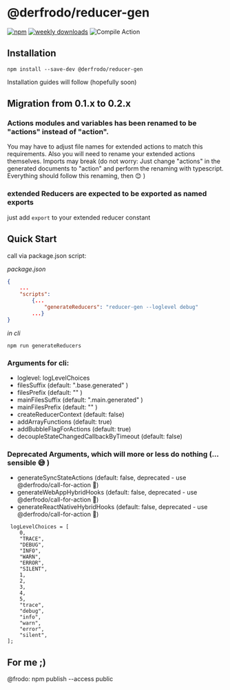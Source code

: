 # @derfrodo/reducer-gen

[![npm](https://img.shields.io/npm/v/@derfrodo/reducer-gen)](https://www.npmjs.com/package/@derfrodo/reducer-gen) 
[![weekly downloads](https://img.shields.io/npm/dw/@derfrodo/reducer-gen)](https://www.npmjs.com/package/@derfrodo/reducer-gen)
![Compile Action](https://github.com/derfrodo/reducer-gen/workflows/Node.js%20CI%20Lets%20try%20an%20action/badge.svg)

## Installation
```
npm install --save-dev @derfrodo/reducer-gen
```

Installation guides will follow (hopefully soon)

## Migration from 0.1.x to 0.2.x

### Actions modules and variables has been renamed to be "actions" instead of "action". 
You may have to adjust file names for extended actions to match this requirements. Also you will need to rename your extended actions themselves.
Imports may break (do not worry: Just change "actions" in the generated documents to "action" and perform the renaming with typescript. Everything should follow this renaming, then 😊 )

### extended Reducers are expected to be exported as named exports
just add ```export``` to your extended reducer constant

## Quick Start
call via package.json script:  

*package.json*
``` json 
{
    ...
    "scripts":
        {...
            "generateReducers": "reducer-gen --loglevel debug"
        ...}
}
```
*in cli*
``` cli 
npm run generateReducers
```


### Arguments for cli:

-   loglevel: logLevelChoices
-   filesSuffix (default: ".base.generated" )
-   filesPrefix (default: "" )
-   mainFilesSuffix (default: ".main.generated" )
-   mainFilesPrefix (default: "" )
-   createReducerContext (default: false)
-   addArrayFunctions (default: true)
-   addBubbleFlagForActions (default: true)
-   decoupleStateChangedCallbackByTimeout (default: false)

### Deprecated Arguments, which will more or less do nothing (... sensible 😅 )
-   generateSyncStateActions (default: false, deprecated - use @derfrodo/call-for-action 🤗)
-   generateWebAppHybridHooks (default: false, deprecated - use @derfrodo/call-for-action 🤗)
-   generateReactNativeHybridHooks (default: false, deprecated - use @derfrodo/call-for-action 🤗)

```
 logLevelChoices = [
    0,
    "TRACE",
    "DEBUG",
    "INFO",
    "WARN",
    "ERROR",
    "SILENT",
    1,
    2,
    3,
    4,
    5,
    "trace",
    "debug",
    "info",
    "warn",
    "error",
    "silent",
];
```

## For me ;)

@frodo: npm publish --access public
